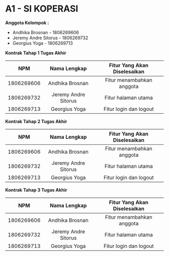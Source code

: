 # A1 - SI KOPERASI

**Anggota Kelompok :**


* Andhika Brosnan - 1806269606
* Jeremy Andre Sitorus - 1806269732
* Georgius Yoga - 1806269713

**Kontrak Tahap 1 Tugas Akhir**


| NPM | Nama Lengkap | Fitur Yang Akan Diselesaikan |
| :---:   | :-: | :-: |
| 1806269606 | Andhika Brosnan | Fitur menambahkan anggota |
| 1806269732 | Jeremy Andre Sitorus | Fitur halaman utama |
| 1806269713 | Georgius Yoga | Fitur login dan logout |

**Kontrak Tahap 2 Tugas Akhir**


| NPM | Nama Lengkap | Fitur Yang Akan Diselesaikan |
| :---:   | :-: | :-: |
| 1806269606 | Andhika Brosnan | Fitur menambahkan anggota |
| 1806269732 | Jeremy Andre Sitorus | Fitur halaman utama |
| 1806269713 | Georgius Yoga | Fitur login dan logout |

**Kontrak Tahap 3 Tugas Akhir**


| NPM | Nama Lengkap | Fitur Yang Akan Diselesaikan |
| :---:   | :-: | :-: |
| 1806269606 | Andhika Brosnan | Fitur menambahkan anggota |
| 1806269732 | Jeremy Andre Sitorus | Fitur halaman utama |
| 1806269713 | Georgius Yoga | Fitur login dan logout |
